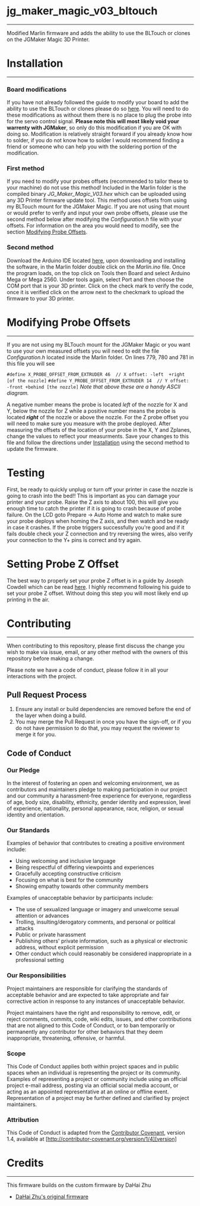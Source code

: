 # jg_maker_magic_v03_bltouch

***

Modified Marlin firmware and adds the ability to use the BLTouch or clones on the JGMaker Magic 3D Printer.

# Installation

***
### Board modifications

If you have not already followed the guide to modify your board to add the ability to use the BLTouch or clones please do so [here](https://cnorton-webdev.github.io). You will need to do these modifications as without them there is no place to plug the probe into for the servo control signal. **Please note this will most likely void your warrenty with JGMaker**, so only do this modification if you are OK with doing so. Modification is relatively straight forward if you already know how to solder, if you do not know how to solder I would recommend finding a friend or someone who can help you with the soldering portion of the modification.

### First method

If you need to modify your probes offsets (recommended to tailor these to your machine) do not use this method! Included in the Marlin folder is the compiled binary *JG_Maker_Magic_V03.hex* which can be uploaded using any 3D Printer firmware update tool. This method uses offsets from using my BLTouch mount for the JGMaker Magic. If you are not using that mount or would prefer to verify and input your own probe offsets, please use the second method below after modifying the *Configuration.h* file with your offsets. For information on the area you would need to modify, see the section [Modifying Probe Offsets](https://github.com/cnorton-webdev/jg_maker_magic_v03_bltouch#modifying-probe-offsets).

### Second method

Download the Arduino IDE located [here](https://www.arduino.cc/en/Main/Software), upon downloading and installing the software, in the Marlin folder double click on the *Marlin.ino* file. Once the program loads, on the top click on Tools then Board and select Arduino Mega or Mega 2560. Under tools again, select Port and then choose the COM port that is your 3D printer. Click on the check mark to verify the code, once it is verified click on the arrow next to the checkmark to upload the firmware to your 3D printer.

# Modifying Probe Offsets

***

If you are not using my BLTouch mount for the JGMaker Magic or you want to use your own measured offsets you will need to edit the file *Configuration.h* located inside the Marlin folder. On lines 779, 780 and 781 in this file you will see

`#define X_PROBE_OFFSET_FROM_EXTRUDER 46  // X offset: -left  +right  [of the nozzle]`
`#define Y_PROBE_OFFSET_FROM_EXTRUDER 14  // Y offset: -front +behind [the nozzle]`
*Note that above these are a handy ASCII diagram.*

A negative number means the probe is located *left* of the nozzle for X and Y, below the nozzle for Z while a positive number means the probe is located ***right*** of the nozzle or above the nozzle. For the Z probe offset you will need to make sure you measure with the probe deployed. After measuring the offsets of the location of your probe in the X, Y and Zplanes, change the values to reflect your measurments. Save your changes to this file and follow the directions under [Installation](https://github.com/cnorton-webdev/jg_maker_magic_v03_bltouch#installation) using the second method to update the firmware.

# Testing

First, be ready to quickly unplug or turn off your printer in case the nozzle is going to crash into the bed!! This is important as you can damage your printer and your probe. Raise the Z axis to about 100, this will give you enough time to catch the printer if it is going to crash because of probe failure. On the LCD goto Prepare -> Auto Home and watch to make sure your probe deploys when homing the Z axis, and then watch and be ready in case it crashes. If the probe triggers successfully you're good and if it fails double check your Z connection and try reversing the wires, also verify your connection to the Y+ pins is correct and try again. 

# Setting Probe Z Offset

The best way to properly set your probe Z offset is in a guide by Joseph Cowdell which can be read [here](https://www.webcarpenter.com/blog/162-3D-Print---How-to-calibrate-Z-offset-with-a-BLTouch-bed-leveling-probe-sensor). I highly recommend following his guide to set your probe Z offset. Without doing this step you will most likely end up printing in the air.

# Contributing

***

When contributing to this repository, please first discuss the change you wish to make via issue,
email, or any other method with the owners of this repository before making a change. 

Please note we have a code of conduct, please follow it in all your interactions with the project.

## Pull Request Process

1. Ensure any install or build dependencies are removed before the end of the layer when doing a 
   build.
2. You may merge the Pull Request in once you have the sign-off, or if you 
   do not have permission to do that, you may request the reviewer to merge it for you.

## Code of Conduct

### Our Pledge

In the interest of fostering an open and welcoming environment, we as
contributors and maintainers pledge to making participation in our project and
our community a harassment-free experience for everyone, regardless of age, body
size, disability, ethnicity, gender identity and expression, level of experience,
nationality, personal appearance, race, religion, or sexual identity and
orientation.

### Our Standards

Examples of behavior that contributes to creating a positive environment
include:

* Using welcoming and inclusive language
* Being respectful of differing viewpoints and experiences
* Gracefully accepting constructive criticism
* Focusing on what is best for the community
* Showing empathy towards other community members

Examples of unacceptable behavior by participants include:

* The use of sexualized language or imagery and unwelcome sexual attention or
advances
* Trolling, insulting/derogatory comments, and personal or political attacks
* Public or private harassment
* Publishing others' private information, such as a physical or electronic
  address, without explicit permission
* Other conduct which could reasonably be considered inappropriate in a
  professional setting

### Our Responsibilities

Project maintainers are responsible for clarifying the standards of acceptable
behavior and are expected to take appropriate and fair corrective action in
response to any instances of unacceptable behavior.

Project maintainers have the right and responsibility to remove, edit, or
reject comments, commits, code, wiki edits, issues, and other contributions
that are not aligned to this Code of Conduct, or to ban temporarily or
permanently any contributor for other behaviors that they deem inappropriate,
threatening, offensive, or harmful.

### Scope

This Code of Conduct applies both within project spaces and in public spaces
when an individual is representing the project or its community. Examples of
representing a project or community include using an official project e-mail
address, posting via an official social media account, or acting as an appointed
representative at an online or offline event. Representation of a project may be
further defined and clarified by project maintainers.


### Attribution

This Code of Conduct is adapted from the [Contributor Covenant][homepage], version 1.4,
available at [http://contributor-covenant.org/version/1/4][version]

[homepage]: http://contributor-covenant.org
[version]: http://contributor-covenant.org/version/1/4/

# Credits

***

This firmware builds on the custom firmware by DaHai Zhu 
- [DaHai Zhu's original firmware](https://www.dropbox.com/sh/v7w7u2kmo34kw3u/AAAkNOoAhwuS59cOvrLWS9fDa?dl=0)
